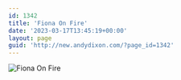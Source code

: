 ```yaml
---
id: 1342
title: 'Fiona On Fire'
date: '2023-03-17T13:45:19+00:00'
layout: page
guid: 'http://new.andydixon.com/?page_id=1342'
---
```


![Fiona On Fire](https://i0.wp.com/assets.g8x2.ldn.idrivee2-23.com/posters/Fiona%20On%20Fire%2001.jpg?w=1200&ssl=1 "Fiona On Fire")